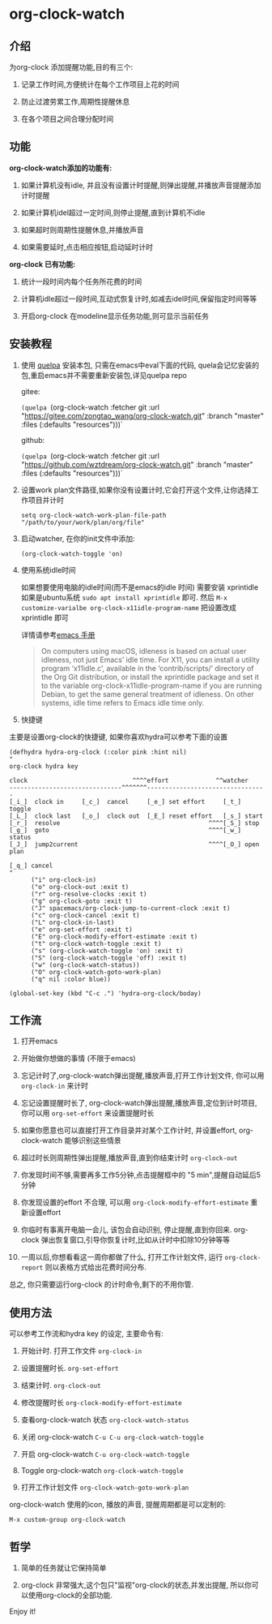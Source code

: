# org-clock-watch

## 介绍

为org-clock 添加提醒功能,目的有三个:

1. 记录工作时间,方便统计在每个工作项目上花的时间

2. 防止过渡劳累工作,周期性提醒休息

3. 在各个项目之间合理分配时间

## 功能

**org-clock-watch添加的功能有:**

1. 如果计算机没有idle, 并且没有设置计时提醒,则弹出提醒,并播放声音提醒添加计时提醒

2. 如果计算机idel超过一定时间,则停止提醒,直到计算机不idle

3. 如果超时则周期性提醒休息,并播放声音

4. 如果需要延时,点击相应按钮,启动延时计时

**org-clock 已有功能:**

1. 统计一段时间内每个任务所花费的时间

2. 计算机idle超过一段时间,互动式恢复计时,如减去idel时间,保留指定时间等等

3. 开启org-clock 在modeline显示任务功能,则可显示当前任务

## 安装教程

1. 使用 [quelpa](https://github.com/quelpa/quelpa) 安装本包, 只需在emacs中eval下面的代码, quela会记忆安装的包,重启emacs并不需要重新安装包,详见quelpa repo

   gitee:

   `(quelpa `(org-clock-watch :fetcher git :url "https://gitee.com/zongtao_wang/org-clock-watch.git" :branch "master" :files (:defaults "resources")))` 

   github:

   `(quelpa `(org-clock-watch :fetcher git :url "https://github.com/wztdream/org-clock-watch.git" :branch "master" :files (:defaults "resources")))` 

2. 设置work plan文件路径,如果你没有设置计时,它会打开这个文件,让你选择工作项目并计时

    `setq org-clock-watch-work-plan-file-path "/path/to/your/work/plan/org/file"`

3. 启动watcher, 在你的init文件中添加:

   `(org-clock-watch-toggle 'on)`

4. 使用系统idle时间

    如果想要使用电脑的idle时间(而不是emacs的idle 时间) 需要安装 xprintidle 如果是ubuntu系统 `sudo apt install xprintidle` 即可. 然后 `M-x customize-varialbe org-clock-x11idle-program-name` 把设置改成 xprintidle 即可

    详情请参考[emacs 手册](https://www.gnu.org/software/emacs/manual/html_node/org/Resolving-idle-time.html)

    > On computers using macOS, idleness is based on actual user idleness, not just Emacs’ idle time. For X11, you can install a utility program ‘x11idle.c’, available in the ‘contrib/scripts/’ directory of the Org Git distribution, or install the xprintidle package and set it to the variable org-clock-x11idle-program-name if you are running Debian, to get the same general treatment of idleness. On other systems, idle time refers to Emacs idle time only.

5. 快捷键

主要是设置org-clock的快捷键, 如果你喜欢hydra可以参考下面的设置

```
(defhydra hydra-org-clock (:color pink :hint nil)
"
org-clock hydra key

clock                             ^^^^effort             ^^watcher
-------------------------------^^^^^^^---------------------------------
[_i_]  clock in     [_c_]  cancel     [_e_] set effort     [_t_] toggle
[_L_]  clock last   [_o_]  clock out  [_E_] reset effort   [_s_] start
[_r_]  resolve                                         ^^^^[_S_] stop
[_g_]  goto                                            ^^^^[_w_] status
[_J_]  jump2current                                    ^^^^[_O_] open plan

[_q_] cancel
"
      ("i" org-clock-in)
      ("o" org-clock-out :exit t)
      ("r" org-resolve-clocks :exit t)
      ("g" org-clock-goto :exit t)
      ("J" spacemacs/org-clock-jump-to-current-clock :exit t)
      ("c" org-clock-cancel :exit t)
      ("L" org-clock-in-last)
      ("e" org-set-effort :exit t)
      ("E" org-clock-modify-effort-estimate :exit t)
      ("t" org-clock-watch-toggle :exit t)
      ("s" (org-clock-watch-toggle 'on) :exit t)
      ("S" (org-clock-watch-toggle 'off) :exit t)
      ("w" (org-clock-watch-status))
      ("O" org-clock-watch-goto-work-plan)
      ("q" nil :color blue))

(global-set-key (kbd "C-c .") 'hydra-org-clock/boday)
```

## 工作流

1. 打开emacs

2. 开始做你想做的事情 (不限于emacs)

3. 忘记计时了,org-clock-watch弹出提醒,播放声音,打开工作计划文件, 你可以用`org-clock-in` 来计时

4. 忘记设置提醒时长了, org-clock-watch弹出提醒,播放声音,定位到计时项目, 你可以用 `org-set-effort` 来设置提醒时长

5. 如果你愿意也可以直接打开工作目录并对某个工作计时, 并设置effort, org-clock-watch 能够识别这些情景

6. 超过时长则周期性弹出提醒,播放声音,直到你结束计时 `org-clock-out`

7. 你发现时间不够,需要再多工作5分钟,点击提醒框中的 "5 min",提醒自动延后5 分钟

8. 你发现设置的effort 不合理, 可以用 `org-clock-modify-effort-estimate` 重新设置effort

9. 你临时有事离开电脑一会儿, 该包会自动识别, 停止提醒,直到你回来. org-clock 弹出恢复窗口,引导你恢复计时,比如从计时中扣除10分钟等等

10. 一周以后,你想看看这一周你都做了什么, 打开工作计划文件, 运行 `org-clock-report` 则以表格方式给出花费时间分布.

总之, 你只需要运行org-clock 的计时命令,剩下的不用你管.

## 使用方法

可以参考工作流和hydra key 的设定, 主要命令有:

1. 开始计时. 打开工作文件 `org-clock-in`

2. 设置提醒时长. `org-set-effort`

3. 结束计时. `org-clock-out`

4. 修改提醒时长 `org-clock-modify-effort-estimate`

5. 查看org-clock-watch 状态 `org-clock-watch-status`

6. 关闭 org-clock-watch `C-u C-u org-clock-watch-toggle`

7. 开启 org-clock-watch `C-u org-clock-watch-toggle`

8. Toggle org-clock-watch `org-clock-watch-toggle`

9. 打开工作计划文件 `org-clock-watch-goto-work-plan`

org-clock-watch 使用的icon, 播放的声音, 提醒周期都是可以定制的:

`M-x custom-group org-clock-watch`

## 哲学

1. 简单的任务就让它保持简单

2. org-clock 非常强大,这个包只"监视"org-clock的状态,并发出提醒, 所以你可以使用org-clock的全部功能.

Enjoy it!
